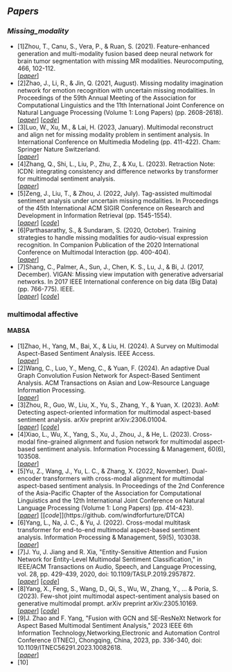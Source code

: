 
_Papers_
----------------
### _Missing_modality_ ###
* [1]Zhou, T., Canu, S., Vera, P., & Ruan, S. (2021). Feature-enhanced generation and multi-modality fusion based deep neural network for brain tumor segmentation with missing MR modalities. Neurocomputing, 466, 102-112.  
    [[_paper_]](https://www.sciencedirect.com/science/article/abs/pii/S0925231221013904)
* [2]Zhao, J., Li, R., & Jin, Q. (2021, August). Missing modality imagination network for emotion recognition with uncertain missing modalities. In Proceedings of the 59th Annual Meeting of the Association for Computational Linguistics and the 11th International Joint Conference on Natural Language Processing (Volume 1: Long Papers) (pp. 2608-2618).  
    [[_paper_]](https://aclanthology.org/2021.acl-long.203/) [[_code_]](https://github.com/AIM3-RUC/MMIN)
* [3]Luo, W., Xu, M., & Lai, H. (2023, January). Multimodal reconstruct and align net for missing modality problem in sentiment analysis. In International Conference on Multimedia Modeling (pp. 411-422). Cham: Springer Nature Switzerland.  
    [[_paper_]](https://link.springer.com/chapter/10.1007/978-3-031-27818-1_34)
* [4]Zhang, Q., Shi, L., Liu, P., Zhu, Z., & Xu, L. (2023). Retraction Note: ICDN: integrating consistency and difference networks by transformer for multimodal sentiment analysis.  
    [[_paper_]](https://link.springer.com/article/10.1007/s10489-023-04869-x)
* [5]Zeng, J., Liu, T., & Zhou, J. (2022, July). Tag-assisted multimodal sentiment analysis under uncertain missing modalities. In Proceedings of the 45th International ACM SIGIR Conference on Research and Development in Information Retrieval (pp. 1545-1554).  
    [[_paper_]](https://dl.acm.org/doi/abs/10.1145/3477495.3532064) [[_code_]](https://github.com/JaydenZeng/TATE)
* [6]Parthasarathy, S., & Sundaram, S. (2020, October). Training strategies to handle missing modalities for audio-visual expression recognition. In Companion Publication of the 2020 International Conference on Multimodal Interaction (pp. 400-404).  
    [[_paper_]](https://dl.acm.org/doi/abs/10.1145/3395035.3425202)
* [7]Shang, C., Palmer, A., Sun, J., Chen, K. S., Lu, J., & Bi, J. (2017, December). VIGAN: Missing view imputation with generative adversarial networks. In 2017 IEEE International conference on big data (Big Data) (pp. 766-775). IEEE.  
    [[_paper_]](https://ieeexplore.ieee.org/abstract/document/8257992) [[_code_]](https://github.com/chaoshangcs/VIGAN)



### multimodal affective ###
#### MABSA ####
* [1]Zhao, H., Yang, M., Bai, X., & Liu, H. (2024). A Survey on Multimodal Aspect-Based Sentiment Analysis. IEEE Access.   
    [[_paper_]](https://ieeexplore.ieee.org/abstract/document/10401113)
* [2]Wang, C., Luo, Y., Meng, C., & Yuan, F. (2024). An adaptive Dual Graph Convolution Fusion Network for Aspect-Based Sentiment Analysis. ACM Transactions on Asian and Low-Resource Language Information Processing.    
    [[_paper_]](https://dl.acm.org/doi/abs/10.1145/3659579)
* [3]Zhou, R., Guo, W., Liu, X., Yu, S., Zhang, Y., & Yuan, X. (2023). AoM: Detecting aspect-oriented information for multimodal aspect-based sentiment analysis. arXiv preprint arXiv:2306.01004.     
    [[_paper_]](https://arxiv.org/abs/2306.01004) [[_code_]](https://github.com/SilyRab/AoM)
* [4]Xiao, L., Wu, X., Yang, S., Xu, J., Zhou, J., & He, L. (2023). Cross-modal fine-grained alignment and fusion network for multimodal aspect-based sentiment analysis. Information Processing & Management, 60(6), 103508.    
    [[_paper_]](https://www.sciencedirect.com/science/article/abs/pii/S0306457323002455)
* [5]Yu, Z., Wang, J., Yu, L. C., & Zhang, X. (2022, November). Dual-encoder transformers with cross-modal alignment for multimodal aspect-based sentiment analysis. In Proceedings of the 2nd Conference of the Asia-Pacific Chapter of the Association for Computational Linguistics and the 12th International Joint Conference on Natural Language Processing (Volume 1: Long Papers) (pp. 414-423).    
    [[_paper_]](https://aclanthology.org/2022.aacl-main.32/) [[_code_]](https://github.
com/windforfurture/DTCA)
* [6]Yang, L., Na, J. C., & Yu, J. (2022). Cross-modal multitask transformer for end-to-end multimodal aspect-based sentiment analysis. Information Processing & Management, 59(5), 103038.    
    [[_paper_]](https://www.sciencedirect.com/science/article/abs/pii/S0306457322001479)
* [7]J. Yu, J. Jiang and R. Xia, "Entity-Sensitive Attention and Fusion Network for Entity-Level Multimodal Sentiment Classification," in IEEE/ACM Transactions on Audio, Speech, and Language Processing, vol. 28, pp. 429-439, 2020, doi: 10.1109/TASLP.2019.2957872.         
    [[_paper_]](https://ieeexplore.ieee.org/document/8926404) [[_code_]](https://github.com/jefferyYu/ESAFN)
* [8]Yang, X., Feng, S., Wang, D., Qi, S., Wu, W., Zhang, Y., ... & Poria, S. (2023). Few-shot joint multimodal aspect-sentiment analysis based on generative multimodal prompt. arXiv preprint arXiv:2305.10169.     
    [[_paper_]](https://arxiv.org/abs/2305.10169) [[_code_]](https://github.com/YangXiaocui1215/GMP.)
* [9]J. Zhao and F. Yang, "Fusion with GCN and SE-ResNeXt Network for Aspect Based Multimodal Sentiment Analysis," 2023 IEEE 6th Information Technology,Networking,Electronic and Automation Control Conference (ITNEC), Chongqing, China, 2023, pp. 336-340, doi: 10.1109/ITNEC56291.2023.10082618.    
    [[_paper_]](https://ieeexplore.ieee.org/document/10082618) 
* [10]





